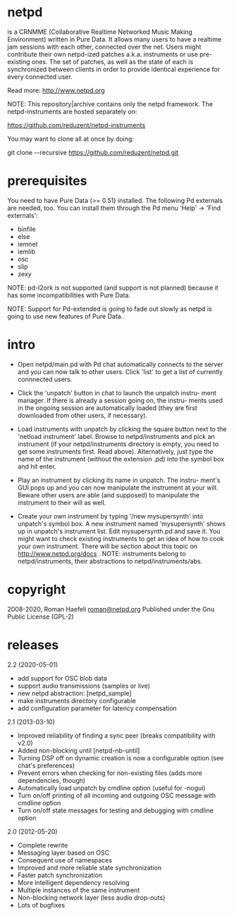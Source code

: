 
netpd
=====

is a CRNMME (Collaborative Realtime Networked Music Making Environment)
written in Pure Data. It allows many users to have a realtime jam
sessions with each other, connected over the net.
Users might contribute their own netpd-ized patches a.k.a. instruments
or use pre-existing ones. The set of patches, as well as the state of
each is synchronized between clients in order to provide identical
experience for every connected user.

  Read more:
  http://www.netpd.org

NOTE: This repository|archive contains only the netpd framework. The
netpd-instruments are hosted separately on:

  https://github.com/reduzent/netpd-instruments

You may want to clone all at once by doing:

  git clone --recursive https://github.com/reduzent/netpd.git


prerequisites
=============

You need to have Pure Data (>= 0.51) installed. The following Pd
externals are needed, too. You can install them through the Pd menu
'Help' -> 'Find externals':

  * binfile
  * else
  * iemnet
  * iemlib
  * osc
  * slip
  * zexy

NOTE: pd-l2ork is not supported (and support is not planned) because it
      has some incompatibilities with Pure Data.

NOTE: Support for Pd-extended is going to fade out slowly as netpd is going
      to use new features of Pure Data.


intro
=====

* Open netpd/main.pd with Pd
  chat automatically connects to the server and you can
  now talk to other users.
  Click 'list' to get a list of currently connnected users.

* Click the 'unpatch' button in chat to launch the unpatch instru-
  ment manager. If there is already a session going on, the instru-
  ments used in the ongoing session are automatically loaded (they
  are first downloaded from other users, if necessary).

* Load instruments with unpatch by clicking the square button next
  to the 'netload instrument' label. Browse to netpd/instruments and pick
  an instrument (if your netpd/instruments directory is empty, you need
  to get some instruments first. Read above).
  Alternatively, just type the name of the instrument (without the
  extension .pd) into the symbol box and hit enter.

* Play an instrument by clicking its name in unpatch. The instru-
  ment's GUI pops up and you can now manipulate the instrument
  at your will. Beware other users are able (and supposed) to
  manipulate the instrument to their will as well.

* Create your own instrument by typing '/new mysupersynth' into
  unpatch's symbol box. A new instrument named 'mysupersynth'
  shows up in unpatch's instrument list. Edit mysupersynth.pd and
  save it. You might want to check existing instruments to get an
  idea of how to cook your own instrument. There will be section
  about this topic on http://www.netpd.org/docs .
  NOTE: instruments belong to netpd/instruments, their abstractions to
  netpd/instruments/abs.


copyright
=========

2008-2020, Roman Haefeli <roman@netpd.org>
Published under the Gnu Public License (GPL-2)


releases
========

2.2 (2020-05-01)
  * add support for OSC blob data
  * support audio transmissions (samples or live)
  * new netpd abstraction: [netpd_sample]
  * make instruments directory configurable
  * add configuration parameter for latency compensation

2.1 (2013-03-10)
  * Improved reliability of finding a sync peer (breaks
    compatibility with v2.0)
  * Added non-blocking until [netpd-nb-until]
  * Turning DSP off on dynamic creation is now a
    configurable option (see chat's preferences)
  * Prevent errors when checking for non-existing files
    (adds more dependencies, though)
  * Automatically load unpatch by cmdline option (useful
    for -nogui)
  * Turn on/off printing of all incoming and outgoing OSC
    message with cmdline option
  * Turn on/off state messages for testing and debugging
    with cmdline option

2.0 (2012-05-20)
  * Complete rewrite
  * Messaging layer based on OSC
  * Consequent use of namespaces
  * Improved and more reliable state synchronization
  * Faster patch synchronization
  * More intelligent dependency resolving
  * Multiple instances of the same instrument
  * Non-blocking network layer (less audio drop-outs)
  * Lots of bugfixes

